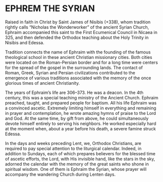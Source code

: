 # EPHREM THE SYRIAN

Raised in faith in Christ by Saint James of Nisibis (+338), whom tradition rightly calls “Nicholas the Wonderworker” of the ancient Syrian Church, Ephraim accompanied this saint to the First Ecumenical Council in Nicaea in 325, and then defended the Orthodox teaching about the Holy Trinity in Nisibis and Edessa.

Tradition connects the name of Ephraim with the founding of the famous theological school in these ancient Christian missionary cities. Both cities were located on the Roman-Persian border and for a long time were centers for the spread of the gospel in the surrounding lands. The contact of Roman, Greek, Syrian and Persian civilizations contributed to the emergence of various traditions associated with the memory of the once glorious times of ancient Christianity.

The years of Ephraim’s life are 306–373. He was a deacon. In the 4th century, this was a special teaching ministry of the Ancient Church. Ephraim preached, taught, and prepared people for baptism. All his life Ephraim was a convinced ascetic. Extremely limiting himself in everything and remaining in prayer and contemplation, he wrote amazing hymns of praise to the Lord and God. At the same time, by gift from above, he could simultaneously devote himself entirely to serving his neighbors. He worked especially hard at the moment when, about a year before his death, a severe famine struck Edessa.

In the days and weeks preceding Lent, we, Orthodox Christians, are required to pay special attention to the liturgical calendar. Indeed, in addition to Sundays, each of which prepares believers for the blessed time of ascetic efforts, the Lord, with His invisible hand, like the stars in the sky, adorned the calendar with the memory of the great saints who shone in spiritual wisdom. One of them is Ephraim the Syrian, whose prayer will accompany the wandering Church during Lenten days.
